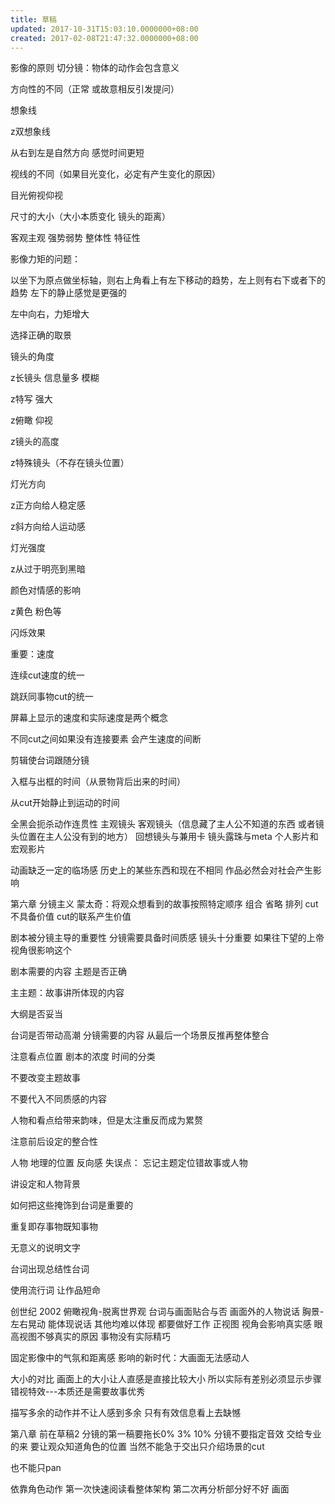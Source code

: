 ```yaml
---
title: 草稿
updated: 2017-10-31T15:03:10.0000000+08:00
created: 2017-02-08T21:47:32.0000000+08:00
---
```


影像的原则
切分镜：物体的动作会包含意义

方向性的不同（正常 或故意相反引发提问）

想象线

z双想象线

从右到左是自然方向 感觉时间更短

视线的不同（如果目光变化，必定有产生变化的原因）

目光俯视仰视

尺寸的大小（大小本质变化 镜头的距离）

客观主观 强势弱势 整体性 特征性

影像力矩的问题：

以坐下为原点做坐标轴，则右上角看上有左下移动的趋势，左上则有右下或者下的趋势 左下的静止感觉是更强的

左中向右，力矩增大

选择正确的取景

镜头的角度

z长镜头 信息量多 模糊

z特写 强大

z俯瞰 仰视

z镜头的高度

z特殊镜头（不存在镜头位置）

灯光方向

z正方向给人稳定感

z斜方向给人运动感

灯光强度

z从过于明亮到黑暗

颜色对情感的影响

z黄色 粉色等

闪烁效果

重要：速度

连续cut速度的统一

跳跃同事物cut的统一

屏幕上显示的速度和实际速度是两个概念

不同cut之间如果没有连接要素 会产生速度的间断

剪辑使台词跟随分镜

入框与出框的时间（从景物背后出来的时间）

从cut开始静止到运动的时间

全黑会扼杀动作连贯性
主观镜头 客观镜头（信息藏了主人公不知道的东西 或者镜头位置在主人公没有到的地方）
回想镜头与兼用卡
镜头露珠与meta
个人影片和宏观影片

动画缺乏一定的临场感
历史上的某些东西和现在不相同
作品必然会对社会产生影响

第六章 分镜主义
蒙太奇：将观众想看到的故事按照特定顺序 组合 省略 排列
cut不具备价值 cut的联系产生价值

剧本被分镜主导的重要性
分镜需要具备时间质感
镜头十分重要 如果往下望的上帝视角很影响这个

剧本需要的内容
主题是否正确

主主题：故事讲所体现的内容

大纲是否妥当

台词是否带动高潮
分镜需要的内容
从最后一个场景反推再整体整合

注意看点位置 剧本的浓度 时间的分类

不要改变主题故事

不要代入不同质感的内容

人物和看点给带来韵味，但是太注重反而成为累赘

注意前后设定的整合性

人物 地理的位置 反向感
失误点：
忘记主题定位错故事或人物

讲设定和人物背景

如何把这些掩饰到台词是重要的

重复即存事物既知事物

无意义的说明文字

台词出现总结性台词

使用流行词 让作品短命

创世纪 2002
俯瞰视角-脱离世界观
台词与画面贴合与否
画面外的人物说话
胸景-左右晃动 能体现说话 其他均难以体现 都要做好工作
正视图 视角会影响真实感
眼高视图不够真实的原因
事物没有实际精巧

固定影像中的气氛和距离感
影响的新时代：大画面无法感动人

大小的对比 画面上的大小让人直感是直接比较大小 所以实际有差别必须显示步骤
错视特效---本质还是需要故事优秀

描写多余的动作并不让人感到多余
只有有效信息看上去缺憾

第八章 前在草稿2
分镜的第一稿要拖长0% 3% 10%
分镜不要指定音效 交给专业的来
要让观众知道角色的位置
当然不能急于交出只介绍场景的cut

也不能只pan

依靠角色动作
第一次快速阅读看整体架构
第二次再分析部分好不好
画面
